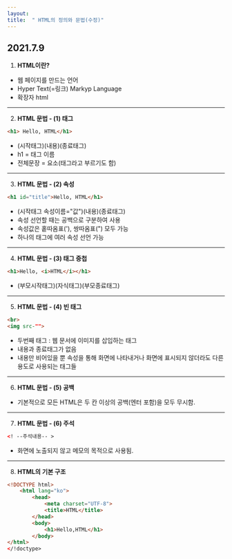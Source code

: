 ```yaml
---
layout: 
title:  " HTML의 정의와 문법(수정)"
---
```


## 2021.7.9



1. **HTML이란?**

- 웹 페이지를 만드는 언어
- Hyper Text(=링크) Markyp Language
- 확장자 html

* * *

2. **HTML 문법 - (1) 태그**

```html
<h1> Hello, HTML</h1>
```
- (시작태그)(내용)(종료태그)
- h1 = 태그 이름
- 전체문장 = 요소(태그라고 부르기도 함)

* * *

3. **HTML 문법 - (2) 속성**

```html
<h1 id="title">Hello, HTML</h1>
```
- (시작태그 속성이름="값")(내용)(종료태그)
- 속성 선언할 때는 공백으로 구분하여 사용
- 속성값은 홑따옴표('), 쌍따옴표(") 모두 가능
- 하나의 태그에 여러 속성 선언 가능

* * *

4. **HTML 문법 - (3) 태그 중첩**

```html
<h1>Hello, <i>HTML</i></h1>
```
- (부모시작태그)(자식태그)(부모종료태그)

* * *


5. **HTML 문법 - (4) 빈 태그**

```html
<br>
<img src-"">
```
- 두번째 태그 : 웹 문서에 이미지를 삽입하는 태그
- 내용과 종료태그가 없음
- 내용만 비어있을 뿐 속성을 통해 화면에 나타내거나 화면에 표시되지 않더라도 다른 용도로 사용되는 태그들

* * *    


6. **HTML 문법 - (5) 공백**

- 기본적으로 모든 HTML은 두 칸 이상의 공백(엔터 포함)을 모두 무시함.

* * * 

7. **HTML 문법 - (6) 주석**

```html
<! --주석내용-- >
```
- 화면에 노출되지 않고 메모의 목적으로 사용됨.

* * * 

8. **HTML의 기본 구조**

```html
<!DOCTYPE html>                        
    <html lang="ko">
        <head>
            <meta charset="UTF-8"> 
            <title>HTML</title>
        </head>
        <body>
            <h1>Hello,HTML</h1>
        </body>
</html>
</!doctype>
```

   

